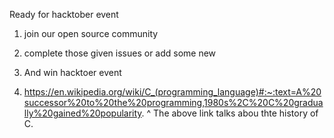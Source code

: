 Ready for hacktober event
1. join our open source community
2. complete those given issues or add some new
3. And win hacktoer event


4. https://en.wikipedia.org/wiki/C_(programming_language)#:~:text=A%20successor%20to%20the%20programming,1980s%2C%20C%20gradually%20gained%20popularity. 
^ The above link talks abou thte history of C. 